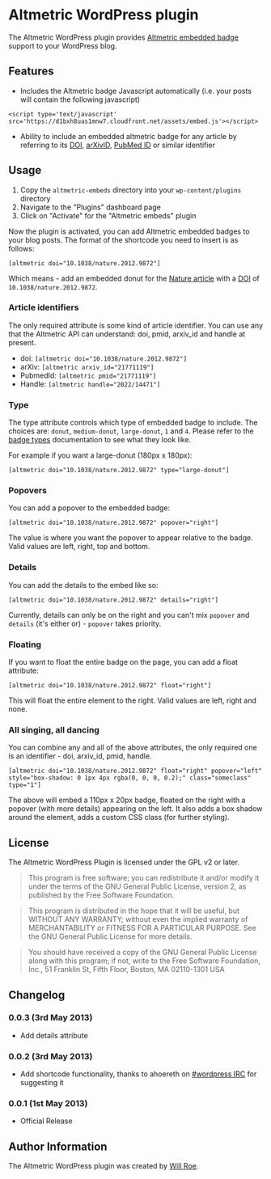 # Altmetric WordPress plugin

The Altmetric WordPress plugin provides [Altmetric embedded
badge](http://api.altmetric.com/embeds.html) support to
your WordPress blog.

## Features

* Includes the Altmetric badge Javascript automatically (i.e. your posts will contain the following javascript)

```
<script type='text/javascript' src='https://d1bxh8uas1mnw7.cloudfront.net/assets/embed.js'></script>
```

* Ability to include an embedded altmetric badge for any article by referring to
  its [DOI](http://en.wikipedia.org/wiki/Digital_object_identifier), [arXivID](http://arxiv.org/help/arxiv_identifier),
  [PubMed ID](http://www.ncbi.nlm.nih.gov/pmc/pmctopmid/) or similar identifier

## Usage

1. Copy the `altmetric-embeds` directory into your `wp-content/plugins` directory
1. Navigate to the "Plugins" dashboard page
1. Click on "Activate" for the "Altmetric embeds" plugin

Now the plugin is activated, you can add Altmetric embedded badges to your blog
posts. The format of the shortcode you need to insert is as follows:

    [altmetric doi="10.1038/nature.2012.9872"]

Which means - add an embedded donut for the [Nature article](http://dx.doi.org/10.1038/nature.2012.9872) 
with a [DOI](http://en.wikipedia.org/wiki/Digital_object_identifier) of `10.1038/nature.2012.9872`.

### Article identifiers

The only required attribute is some kind of article identifier. You can use any that
the Altmetric API can understand: doi, pmid, arxiv_id and handle at present.

* doi: `[altmetric doi="10.1038/nature.2012.9872"]`
* arXiv: `[altmetric arxiv_id="21771119"]`
* PubmedId: `[altmetric pmid="21771119"]`
* Handle: `[altmetric handle="2022/14471"]`

### Type

The type attribute controls which type of embedded badge to include. The choices are: `donut`, `medium-donut`, `large-donut`, `1` and `4`.
Please refer to the [badge types](http://api.altmetric.com/embeds.html#badge-types) documentation to see what they look like.

For example if you want a large-donut (180px x 180px):

    [altmetric doi="10.1038/nature.2012.9872" type="large-donut"]

### Popovers

You can add a popover to the embedded badge:

    [altmetric doi="10.1038/nature.2012.9872" popover="right"]

The value is where you want the popover to appear relative to the badge. 
Valid values are left, right, top and bottom.

### Details

You can add the details to the embed like so:

    [altmetric doi="10.1038/nature.2012.9872" details="right"]

Currently, details can only be on the right and you can't mix `popover` and `details` (it's either or) - `popover`
takes priority.

### Floating

If you want to float the entire badge on the page, you can add a float attribute:

    [altmetric doi="10.1038/nature.2012.9872" float="right"]

This will float the entire element to the right. Valid values are left, right and none.

### All singing, all dancing

You can combine any and all of the above attributes, the only required one is an identifier - 
doi, arxiv_id, pmid, handle.

    [altmetric doi="10.1038/nature.2012.9872" float="right" popover="left" style="box-shadow: 0 1px 4px rgba(0, 0, 0, 0.2);" class="someclass" type="1"]

The above will embed a 110px x 20px badge, floated on the right with a popover (with more details) 
appearing on the left. It also adds a box shadow around the element, adds a custom CSS class
(for further styling).

## License

The Altmetric WordPress Plugin is licensed under the GPL v2 or later.

> This program is free software; you can redistribute it and/or modify
it under the terms of the GNU General Public License, version 2, as 
published by the Free Software Foundation.

> This program is distributed in the hope that it will be useful,
but WITHOUT ANY WARRANTY; without even the implied warranty of
MERCHANTABILITY or FITNESS FOR A PARTICULAR PURPOSE.  See the
GNU General Public License for more details.

> You should have received a copy of the GNU General Public License
along with this program; if not, write to the Free Software
Foundation, Inc., 51 Franklin St, Fifth Floor, Boston, MA  02110-1301  USA

## Changelog

### 0.0.3 (3rd May 2013)

* Add details attribute

### 0.0.2 (3rd May 2013)

* Add shortcode functionality, thanks to ahoereth on [#wordpress IRC](http://codex.wordpress.org/IRC) for suggesting it

### 0.0.1 (1st May 2013)

* Official Release

## Author Information

The Altmetric WordPress plugin was created by [Will
Roe](http://www.digital-science.com/people/william-roe).
